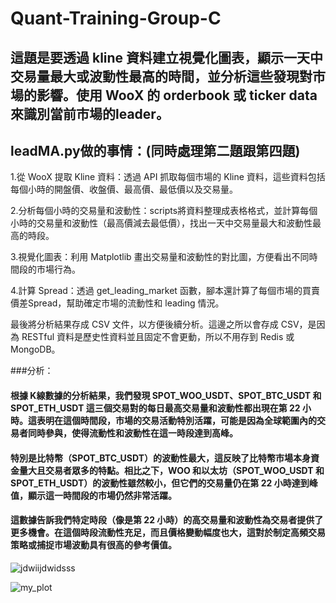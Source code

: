 # Quant-Training-Group-C
## 這題是要透過 kline 資料建立視覺化圖表，顯示一天中交易量最大或波動性最高的時間，並分析這些發現對市場的影響。使用 WooX 的 orderbook 或 ticker data 來識別當前市場的leader。
## leadMA.py做的事情：(同時處理第二題跟第四題)
1.從 WooX 提取 Kline 資料：透過 API 抓取每個市場的 Kline 資料，這些資料包括每個小時的開盤價、收盤價、最高價、最低價以及交易量。

2.分析每個小時的交易量和波動性：scripts將資料整理成表格格式，並計算每個小時的交易量和波動性（最高價減去最低價），找出一天中交易量最大和波動性最高的時段。

3.視覺化圖表：利用 Matplotlib 畫出交易量和波動性的對比圖，方便看出不同時間段的市場行為。

4.計算 Spread：透過 get_leading_market 函數，腳本還計算了每個市場的買賣價差Spread，幫助確定市場的流動性和 leading 情況。

最後將分析結果存成 CSV 文件，以方便後續分析。這邊之所以會存成 CSV，是因為 RESTful 資料是歷史性資料並且固定不會更動，所以不用存到 Redis 或 MongoDB。

###分析：
#### 根據 K線數據的分析結果，我們發現 SPOT_WOO_USDT、SPOT_BTC_USDT 和 SPOT_ETH_USDT 這三個交易對的每日最高交易量和波動性都出現在第 22 小時。這表明在這個時間段，市場的交易活動特別活躍，可能是因為全球範圍內的交易者同時參與，使得流動性和波動性在這一時段達到高峰。

#### 特別是比特幣（SPOT_BTC_USDT）的波動性最大，這反映了比特幣市場本身資金量大且交易者眾多的特點。相比之下，WOO 和以太坊（SPOT_WOO_USDT 和 SPOT_ETH_USDT）的波動性雖然較小，但它們的交易量仍在第 22 小時達到峰值，顯示這一時間段的市場仍然非常活躍。

#### 這數據告訴我們特定時段（像是第 22 小時）的高交易量和波動性為交易者提供了更多機會。在這個時段流動性充足，而且價格變動幅度也大，這對於制定高頻交易策略或捕捉市場波動具有很高的參考價值。
![jdwiijdwidsss](https://github.com/user-attachments/assets/98e14d2f-554c-42f5-9c33-dc4ba2e1680f)


![my_plot](https://github.com/user-attachments/assets/9279ae28-60c9-4973-83b7-dcb2b34c145b)
